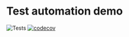 # Test automation demo


![Tests](https://github.com/hugorouillard/audio-test-automation-demo/actions/workflows/tests.yml/badge.svg)
[![codecov](https://codecov.io/gh/<username>/<repo>/branch/main/graph/badge.svg)](https://codecov.io/gh/<username>/<repo>)
